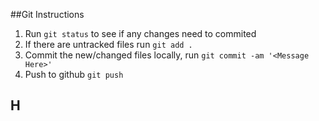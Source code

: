 ##Git Instructions
1. Run `git status` to see if any changes need to commited
2. If there are untracked files run `git add .`
3. Commit the new/changed files locally, run `git commit -am '<Message Here>'`
4. Push to github `git push`
## H
